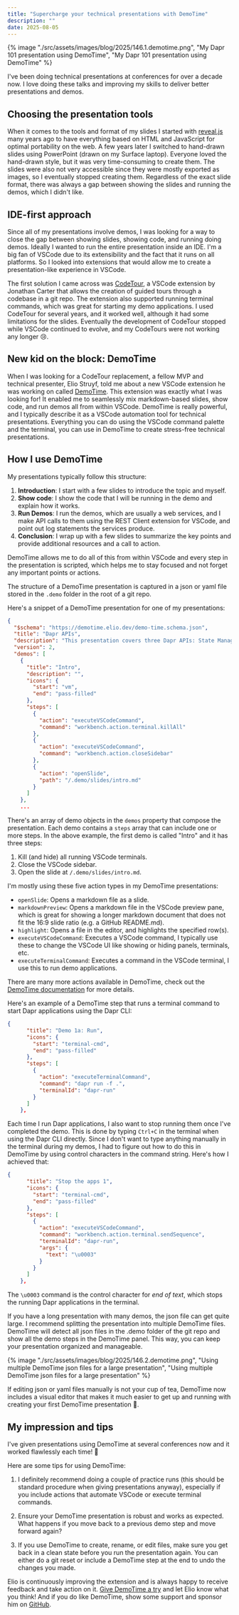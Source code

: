 ```yaml
---
title: "Supercharge your technical presentations with DemoTime"
description: ""
date: 2025-08-05
---
```


{% image "./src/assets/images/blog/2025/146.1.demotime.png", "My Dapr 101 presentation using DemoTime", "My Dapr 101 presentation using DemoTime" %}

I've been doing technical presentations at conferences for over a decade now. I love doing these talks and improving my skills to deliver better presentations and demos. 

## Choosing the presentation tools

When it comes to the tools and format of my slides I started with [reveal.js](https://revealjs.com/) many years ago to have everything based on HTML and JavaScript for optimal portability on the web. A few years later I switched to hand-drawn slides using PowerPoint (drawn on my Surface laptop). Everyone loved the hand-drawn style, but it was very time-consuming to create them. The slides were also not very accessible since they were mostly exported as images, so I eventually stopped creating them. Regardless of the exact slide format, there was always a gap between showing the slides and running the demos, which I didn't like.

## IDE-first approach

Since all of my presentations involve demos, I was looking for a way to close the gap between showing slides, showing code, and running doing demos. Ideally I wanted to run the entire presentation inside an IDE. I'm a big fan of VSCode due to its extensibility and the fact that it runs on all platforms. So I looked into extensions that would allow me to create a presentation-like experience in VSCode.

The first solution I came across was [CodeTour](https://marketplace.visualstudio.com/items?itemName=vsls-contrib.codetour), a VSCode extension by Jonathan Carter that allows the creation of guided tours through a codebase in a git repo. The extension also supported running terminal commands, which was great for starting my demo applications. I used CodeTour for several years, and it worked well, although it had some limitations for the slides. Eventually the development of CodeTour stopped while VSCode continued to evolve, and my CodeTours were not working any longer 😢.

## New kid on the block: DemoTime

When I was looking for a CodeTour replacement, a fellow MVP and technical presenter, Elio Struyf, told me about a new VSCode extension he was working on called [DemoTime](https://marketplace.visualstudio.com/items?itemName=eliostruyf.vscode-demotime-theme). This extension was exactly what I was looking for! It enabled me to seamlessly mix markdown-based slides, show code, and run demos all from within VSCode. DemoTime is really powerful, and I typically describe it as a VSCode automation tool for technical presentations. Everything you can do using the VSCode command palette and the terminal, you can use in DemoTime to create stress-free technical presentations.

## How I use DemoTime

My presentations typically follow this structure:

1. **Introduction**: I start with a few slides to introduce the topic and myself.
2. **Show code**: I show the code that I will be running in the demo and explain how it works.
3. **Run Demos**: I run the demos, which are usually a web services, and I make API calls to them using the REST Client extension for VSCode, and point out log statements the services produce.
4. **Conclusion**: I wrap up with a few slides to summarize the key points and provide additional resources and a call to action.

DemoTime allows me to do all of this from within VSCode and every step in the presentation is scripted, which helps me to stay focused and not forget any important points or actions.

The structure of a DemoTime presentation is captured in a json or yaml file stored in the `.demo` folder in the root of a git repo.

Here's a snippet of a DemoTime presentation for one of my presentations:

```json
{
  "$schema": "https://demotime.elio.dev/demo-time.schema.json",
  "title": "Dapr APIs",
  "description": "This presentation covers three Dapr APIs: State Management, Service Invocation, and Pub/Sub.",
  "version": 2,
  "demos": [
    {
      "title": "Intro",
      "description": "",
      "icons": {
        "start": "vm",
        "end": "pass-filled"
      },
      "steps": [
        {
          "action": "executeVSCodeCommand",
          "command": "workbench.action.terminal.killAll"
        },
        {
          "action": "executeVSCodeCommand",
          "command": "workbench.action.closeSidebar"
        },
        {
          "action": "openSlide",
          "path": "/.demo/slides/intro.md"
        }
      ]
    },
    ...
```

There's an array of demo objects in the `demos` property that compose the presentation. Each demo contains a `steps` array that can include one or more steps. In the above example, the first demo is called "Intro" and it has three steps:

1. Kill (and hide) all running VSCode terminals.
2. Close the VSCode sidebar.
3. Open the slide at `/.demo/slides/intro.md`.

I'm mostly using these five action types in my DemoTime presentations:

- `openSlide`: Opens a markdown file as a slide.
- `markdownPreview`: Opens a markdown file in the VSCode preview pane, which is great for showing a longer markdown document that does not fit the 16:9 slide ratio (e.g. a GitHub README.md).
- `highlight`: Opens a file in the editor, and highlights the specified row(s).
- `executeVSCodeCommand`: Executes a VSCode command, I typically use these to change the VSCode UI like showing or hiding panels, terminals, etc.
- `executeTerminalCommand`: Executes a command in the VSCode terminal, I use this to run demo applications.

There are many more actions available in DemoTime, check out the [DemoTime documentation](https://demotime.elio.dev/actions/) for more details.

Here's an example of a DemoTime step that runs a terminal command to start Dapr applications using the Dapr CLI:

```json
{
      "title": "Demo 1a: Run",
      "icons": {
        "start": "terminal-cmd",
        "end": "pass-filled"
      },
      "steps": [
        {
          "action": "executeTerminalCommand",
          "command": "dapr run -f .",
          "terminalId": "dapr-run"
        }
      ]
    },
```

Each time I run Dapr applications, I also want to stop running them once I've completed the demo. This is done by typing `Ctrl+C` in the terminal when using the Dapr CLI directly. Since I don't want to type anything manually in the terminal during my demos, I had to figure out how to do this in DemoTime by using control characters in the command string. Here's how I achieved that:

```json
{
      "title": "Stop the apps 1",
      "icons": {
        "start": "terminal-cmd",
        "end": "pass-filled"
      },
      "steps": [
        {
          "action": "executeVSCodeCommand",
          "command": "workbench.action.terminal.sendSequence",
          "terminalId": "dapr-run",
          "args": {
            "text": "\u0003"
          }
        }
      ]
    },
```

The `\u0003` command is the control character for *end of text*, which stops the running Dapr applications in the terminal.

If you have a long presentation with many demos, the json file can get quite large. I recommend splitting the presentation into multiple DemoTime files. DemoTime will detect all json files in the .demo folder of the git repo and show all the demo steps in the DemoTime panel. This way, you can keep your presentation organized and manageable.

{% image "./src/assets/images/blog/2025/146.2.demotime.png", "Using multiple DemoTime json files for a large presentation", "Using multiple DemoTime json files for a large presentation" %}

If editing json or yaml files manually is not your cup of tea, DemoTime now includes a visual editor that makes it much easier to get up and running with creating your first DemoTime presentation 🤩. 

## My impression and tips

I've given presentations using DemoTime at several conferences now and it worked flawlessly each time! 🚀 

Here are some tips for using DemoTime:

1. I definitely recommend doing a couple of practice runs (this should be standard procedure when giving presentations anyway), especially if you include actions that automate VSCode or execute terminal commands.

2. Ensure your DemoTime presentation is robust and works as expected. What happens if you move back to a previous demo step and move forward again?

3. If you use DemoTime to create, rename, or edit files, make sure you get back in a clean state before you run the presentation again. You can either do a git reset or include a DemoTime step at the end to undo the changes you made.

Elio is continuously improving the extension and is always happy to receive feedback and take action on it. [Give DemoTime a try](https://demotime.elio.dev/) and let Elio know what you think! And if you do like DemoTime, show some support and sponsor him on [GitHub](https://github.com/sponsors/estruyf).